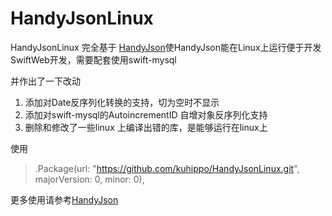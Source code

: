 # HandyJsonLinux

HandyJsonLinux 完全基于 [HandyJson](https://github.com/alibaba/HandyJSON)使HandyJson能在Linux上运行便于开发SwiftWeb开发，需要配套使用swift-mysql

并作出了一下改动
1. 添加对Date反序列化转换的支持，切为空时不显示
2. 添加对swift-mysql的AutoincrementID 自增对象反序列化支持
3. 删除和修改了一些linux 上编译出错的库，是能够运行在linux上


使用
>.Package(url: "https://github.com/kuhippo/HandyJsonLinux.git", majorVersion: 0, minor: 0),

更多使用请参考[HandyJson](https://github.com/alibaba/HandyJSON)

